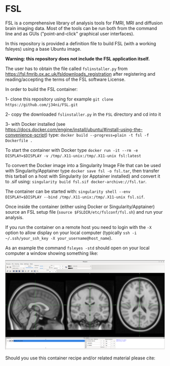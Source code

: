 # FSL

FSL is a comprehensive library of analysis tools for FMRI, MRI and diffusion brain imaging data. 
Most of the tools can be run both from the command line and as GUIs ("point-and-click" graphical user interfaces).

In this repository is provided a definition file to build FSL (with a working fsleyes) using a base Ubuntu image.

**Warning: this repository does not include the FSL application itself.**

The user has to obtain the file called `fslinstaller.py` from  https://fsl.fmrib.ox.ac.uk/fsldownloads_registration after registering and reading/accepting the terms of the FSL software License.

In order to build the FSL container:

1- clone this repository using for example `git clone https://github.com/j34ni/FSL.git`

2- copy the downloaded `fslinstaller.py` in the `FSL` directory and cd into it

3- with Docker installed (see https://docs.docker.com/engine/install/ubuntu/#install-using-the-convenience-script) type: `docker build --progress=plain -t fsl -f Dockerfile .`

To start the container with Docker type `docker run -it --rm -e DISPLAY=$DISPLAY -v /tmp/.X11-unix:/tmp/.X11-unix fsl:latest`

To convert the Docker image into a Singularity Image File that can be used with Singularity/Apptainer type `docker save fsl -o fsl.tar`, then transfer this tarball on a host with Singularity (or Apptainer installed) and convert it to .sif using: `singularity build fsl.sif docker-archive://fsl.tar`.

The container can be started with: `singularity shell --env DISPLAY=$DISPLAY --bind /tmp/.X11-unix:/tmp/.X11-unix fsl.sif`.

Once inside the container (either using Docker or Singularity/Apptainer) source an FSL setup file (`source $FSLDIR/etc/fslconf/fsl.sh`) and run your analysis.

If you run the container on a remote host you need to login with the `-X` option to allow display on your local computer (typically `ssh -i ~/.ssh/your_ssh_key -X your_username@host_name`).

As an example the command `fsleyes -std` should open on your local computer a window showing something like:

![screenshot](screenshot.png)

Should you use this container recipe and/or related material please cite:

